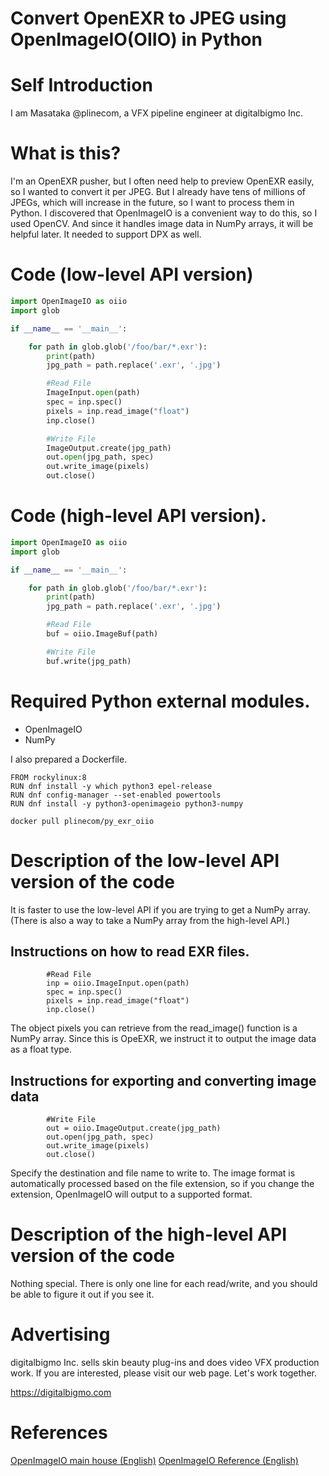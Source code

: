# Convert OpenEXR to JPEG using OpenImageIO(OIIO) in Python
# Self Introduction
I am Masataka @plinecom, a VFX pipeline engineer at digitalbigmo Inc.

# What is this?
I'm an OpenEXR pusher, but I often need help to preview OpenEXR easily, so I wanted to convert it per JPEG. But I already have tens of millions of JPEGs, which will increase in the future, so I want to process them in Python. I discovered that OpenImageIO is a convenient way to do this, so I used OpenCV. And since it handles image data in NumPy arrays, it will be helpful later. It needed to support DPX as well.

# Code (low-level API version)
```python:low.py
import OpenImageIO as oiio
import glob

if __name__ == '__main__':

    for path in glob.glob('/foo/bar/*.exr'):
        print(path)
        jpg_path = path.replace('.exr', '.jpg')

        #Read File
        ImageInput.open(path)
        spec = inp.spec()
        pixels = inp.read_image("float")
        inp.close()

        #Write File
        ImageOutput.create(jpg_path)
        out.open(jpg_path, spec)
        out.write_image(pixels)
        out.close()
```

# Code (high-level API version).
```python:high.py
import OpenImageIO as oiio
import glob

if __name__ == '__main__':

    for path in glob.glob('/foo/bar/*.exr'):
        print(path)
        jpg_path = path.replace('.exr', '.jpg')

        #Read File
        buf = oiio.ImageBuf(path)

        #Write File
        buf.write(jpg_path)
```

# Required Python external modules.
* OpenImageIO
* NumPy

I also prepared a Dockerfile.
```Dockerfile:Dockerfile
FROM rockylinux:8
RUN dnf install -y which python3 epel-release
RUN dnf config-manager --set-enabled powertools
RUN dnf install -y python3-openimageio python3-numpy
```
```terminal:terminal
docker pull plinecom/py_exr_oiio
```

# Description of the low-level API version of the code
It is faster to use the low-level API if you are trying to get a NumPy array. (There is also a way to take a NumPy array from the high-level API.)

## Instructions on how to read EXR files.
```python:
        #Read File
        inp = oiio.ImageInput.open(path)
        spec = inp.spec()
        pixels = inp.read_image("float")
        inp.close()
```
The object pixels you can retrieve from the read_image() function is a NumPy array. Since this is OpeEXR, we instruct it to output the image data as a float type.

## Instructions for exporting and converting image data
```python:
        #Write File
        out = oiio.ImageOutput.create(jpg_path)
        out.open(jpg_path, spec)
        out.write_image(pixels)
        out.close()
```
Specify the destination and file name to write to. The image format is automatically processed based on the file extension, so if you change the extension, OpenImageIO will output to a supported format.
# Description of the high-level API version of the code
Nothing special. There is only one line for each read/write, and you should be able to figure it out if you see it.

# Advertising
digitalbigmo Inc. sells skin beauty plug-ins and does video VFX production work. If you are interested, please visit our web page. Let's work together.

https://digitalbigmo.com

# References
[OpenImageIO main house (English)](https://sites.google.com/site/openimageio/home)
[OpenImageIO Reference (English)](https://openimageio.readthedocs.io/en/latest/index.html)
